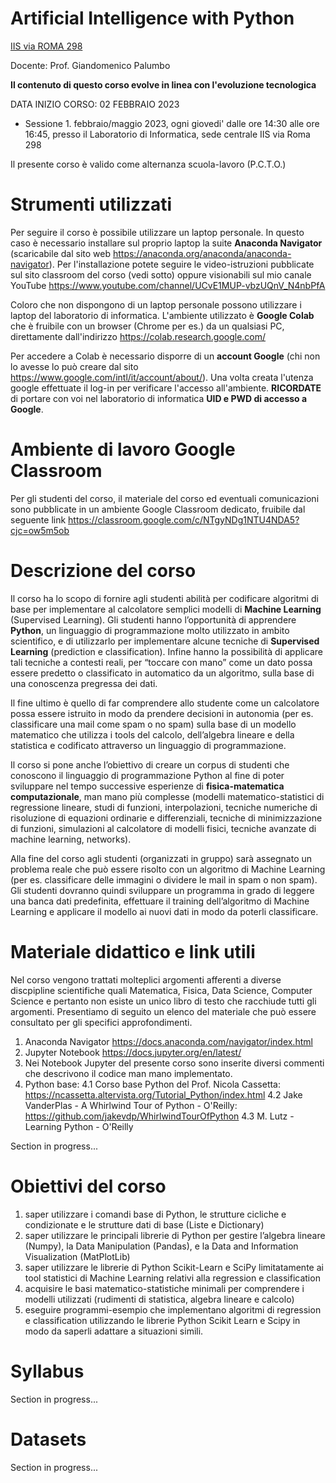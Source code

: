 # Artificial Intelligence with Python
[IIS via ROMA 298](https://www.liceoguidonia.edu.it/)

Docente: Prof. Giandomenico Palumbo

**Il contenuto di questo corso evolve in linea con l'evoluzione tecnologica**

DATA INIZIO CORSO: 02 FEBBRAIO 2023

* Sessione 1. febbraio/maggio 2023, ogni giovedi' dalle ore 14:30 alle ore 16:45, presso il Laboratorio di Informatica, sede centrale IIS via Roma 298

Il presente corso è valido come alternanza scuola-lavoro (P.C.T.O.)

# Strumenti utilizzati
Per seguire il corso è possibile utilizzare un laptop personale.
In questo caso è necessario installare sul proprio laptop la suite **Anaconda Navigator** (scaricabile dal sito web https://anaconda.org/anaconda/anaconda-navigator). Per l'installazione potete seguire le video-istruzioni pubblicate sul sito classroom del corso (vedi sotto) oppure visionabili sul mio canale YouTube https://www.youtube.com/channel/UCvE1MUP-vbzUQnV_N4nbPfA

Coloro che non dispongono di un laptop personale possono utilizzare i laptop del laboratorio di informatica. L'ambiente utilizzato è **Google Colab** che è fruibile con un browser (Chrome per es.) da un qualsiasi PC, direttamente dall'indirizzo https://colab.research.google.com/ 

Per accedere a Colab è necessario disporre di un **account Google** (chi non lo avesse lo può creare dal sito https://www.google.com/intl/it/account/about/). Una volta creata l'utenza google effettuate il log-in per verificare l'accesso all'ambiente. 
**RICORDATE** di portare con voi nel laboratorio di informatica **UID e PWD di accesso a Google**.

# Ambiente di lavoro Google Classroom
Per gli studenti del corso, il materiale del corso ed eventuali comunicazioni sono pubblicate in un ambiente Google Classroom dedicato, fruibile dal seguente link
https://classroom.google.com/c/NTgyNDg1NTU4NDA5?cjc=ow5m5ob

# Descrizione del corso

Il corso ha lo scopo di fornire agli studenti abilità per codificare algoritmi di base per implementare al calcolatore semplici modelli di **Machine Learning** (Supervised Learning). Gli studenti hanno l’opportunità di apprendere **Python**, un linguaggio di programmazione molto utilizzato in ambito  scientifico, e di utilizzarlo per implementare alcune tecniche di **Supervised Learning** (prediction e classification). Infine hanno la possibilità di applicare tali tecniche a contesti reali, per “toccare con mano” come un dato possa essere predetto o classificato in automatico da un algoritmo, sulla base di una conoscenza pregressa dei dati.
 
Il fine ultimo è quello di far comprendere allo studente come un calcolatore possa essere istruito in modo da prendere decisioni in autonomia (per es. classificare una mail come spam o no spam) sulla base di un modello matematico che utilizza i tools del calcolo, dell’algebra lineare e della statistica e codificato attraverso un linguaggio di programmazione.

Il corso si pone anche l’obiettivo di creare un corpus di studenti che conoscono il linguaggio di programmazione Python al fine di poter sviluppare nel tempo successive esperienze di **fisica-matematica computazionale**, man mano più complesse (modelli matematico-statistici di regressione lineare, studi di funzioni, interpolazioni, tecniche numeriche di risoluzione di equazioni ordinarie e differenziali, tecniche di minimizzazione di funzioni, simulazioni al calcolatore di modelli fisici, tecniche avanzate di machine learning, networks). 

Alla fine del corso agli studenti (organizzati in gruppo) sarà assegnato un problema reale che può essere risolto con un algoritmo di Machine Learning (per es. classificare delle immagini o dividere le mail in spam o non spam). Gli studenti dovranno quindi sviluppare un programma in grado di leggere una banca dati predefinita, effettuare il training dell’algoritmo di Machine Learning e applicare il modello ai nuovi dati in modo da poterli classificare.  
   
# Materiale didattico e link utili
Nel corso vengono trattati molteplici argomenti afferenti a diverse discpipline scientifiche quali Matematica, Fisica, Data Science, Computer Science e pertanto non esiste un unico libro di testo che racchiude tutti gli argomenti. 
Presentiamo di seguito un elenco del materiale che può essere consultato per gli specifici approfondimenti.

1. Anaconda Navigator
https://docs.anaconda.com/navigator/index.html
2. Jupyter Notebook
https://docs.jupyter.org/en/latest/
3. Nei Notebook Jupyter del presente corso sono inserite diversi commenti che descrivono il codice man mano implementato.
4. Python base:
    4.1 Corso base Python del Prof. Nicola Cassetta: https://ncassetta.altervista.org/Tutorial_Python/index.html
    4.2 Jake VanderPlas - A Whirlwind Tour of Python - O'Reilly: https://github.com/jakevdp/WhirlwindTourOfPython
    4.3 M. Lutz - Learning Python - O'Reilly

Section in progress...

# Obiettivi del corso
1. saper utilizzare i comandi base di Python, le strutture cicliche e condizionate e le strutture dati di base (Liste e Dictionary)
2. saper utilizzare le principali librerie di Python per gestire l’algebra lineare (Numpy), la Data Manipulation (Pandas), e la Data and Information Visualization (MatPlotLib)
3. saper utilizzare le librerie di Python Scikit-Learn e SciPy limitatamente ai tool statistici di Machine Learning relativi alla regression e classification
4. acquisire le basi matematico-statistiche minimali per comprendere i modelli utilizzati (rudimenti di statistica, algebra lineare e calcolo)
5. eseguire programmi-esempio che implementano algoritmi di regression e classification utilizzando le librerie Python Scikit Learn e Scipy in modo da saperli adattare a situazioni simili.

# Syllabus

Section in progress...

# Datasets

Section in progress...
